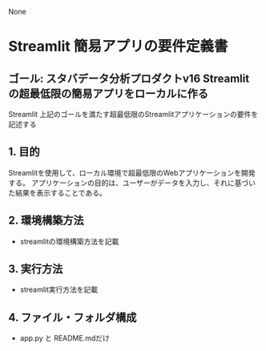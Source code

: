 None

# Streamlit 簡易アプリの要件定義書
## ゴール: スタバデータ分析プロダクトv16 Streamlit の超最低限の簡易アプリをローカルに作る
Streamlit 
上記のゴールを満たす超最低限のStreamlitアプリケーションの要件を記述する

## 1. 目的
Streamlitを使用して、ローカル環境で超最低限のWebアプリケーションを開発する。
アプリケーションの目的は、ユーザーがデータを入力し、それに基づいた結果を表示することである。

## 2. 環境構築方法
- streamlitの環境構築方法を記載

## 3. 実行方法
- streamlit実行方法を記載

## 4. ファイル・フォルダ構成
- app.py と README.mdだけ